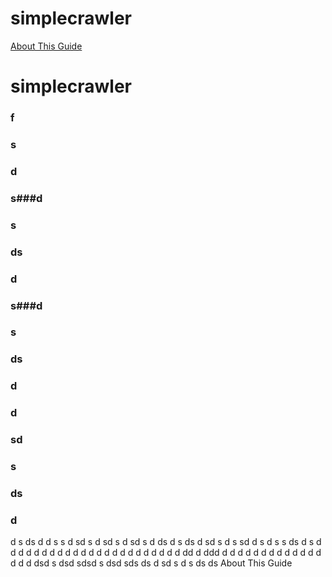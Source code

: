 # simplecrawler
[About This Guide](#about_this_guide)
# <span id="quick_start_guide">simplecrawler</span>
### f
### s
### d
### s###d
### s
### ds
### d
### s###d
### s
### ds
### d
### d
### sd
### s
### ds
### d
d
s
ds
d
d
s
s
d
sd
s
d
sd
s
d
sd
s
d
ds
d
s
ds
d
sd
s
d
s
sd
d
s
d
s
s
ds
d
s
d
d
d
d
d
d
d
d
d
d
d
d
d
d
d
d
d
d
d
d
d
d
d
dd
d
ddd
d
d
d
d
d
d
d
d
d
d
d
d
d
d
d
d
dsd
s
dsd
sdsd
s
dsd
sds
ds
d
sd
s
d
s
ds
ds
<span id="about_this_guide">About This Guide</span>
